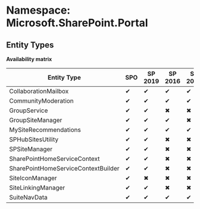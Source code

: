 # Namespace: Microsoft.SharePoint.Portal
## Entity Types

**Availability matrix**

Entity Type | SPO | SP 2019 | SP 2016 | SP 2013
----------|-----|---------|---------|--------
CollaborationMailbox | ✔ | ✔ | ✔ | ✔
CommunityModeration | ✔ | ✔ | ✔ | ✔
GroupService | ✔ | ✔ | ✖ | ✖
GroupSiteManager | ✔ | ✔ | ✔ | ✖
MySiteRecommendations | ✔ | ✔ | ✔ | ✔
SPHubSitesUtility | ✔ | ✔ | ✖ | ✖
SPSiteManager | ✔ | ✔ | ✖ | ✖
SharePointHomeServiceContext | ✔ | ✔ | ✖ | ✖
SharePointHomeServiceContextBuilder | ✔ | ✔ | ✖ | ✖
SiteIconManager | ✔ | ✖ | ✖ | ✖
SiteLinkingManager | ✔ | ✔ | ✖ | ✖
SuiteNavData | ✔ | ✔ | ✔ | ✔
